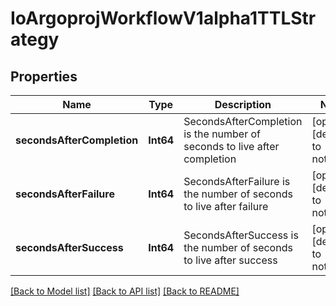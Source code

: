 # IoArgoprojWorkflowV1alpha1TTLStrategy


## Properties
Name | Type | Description | Notes
------------ | ------------- | ------------- | -------------
**secondsAfterCompletion** | **Int64** | SecondsAfterCompletion is the number of seconds to live after completion | [optional] [default to nothing]
**secondsAfterFailure** | **Int64** | SecondsAfterFailure is the number of seconds to live after failure | [optional] [default to nothing]
**secondsAfterSuccess** | **Int64** | SecondsAfterSuccess is the number of seconds to live after success | [optional] [default to nothing]


[[Back to Model list]](../README.md#models) [[Back to API list]](../README.md#api-endpoints) [[Back to README]](../README.md)



